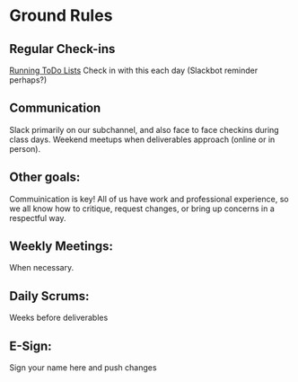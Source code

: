 # Ground Rules

## Regular Check-ins
[Running ToDo Lists](/todos)
Check in with this each day (Slackbot reminder perhaps?)

## Communication
Slack primarily on our subchannel, and also face to face checkins during class days. Weekend meetups when deliverables approach (online or in person).

## Other goals:
Commuinication is key! All of us have work and professional experience, so we all know how to critique, request changes, or bring up concerns in a respectful way.

## Weekly Meetings:
When necessary.

## Daily Scrums:
Weeks before deliverables

## E-Sign:
Sign your name here and push changes
